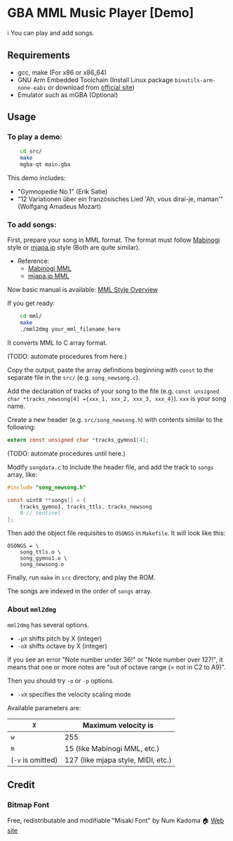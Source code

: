 # GBA MML Music Player \[Demo\]

:information_source: You can play and add songs.

## Requirements

- gcc, make (For x86 or x86_64)
- GNU Arm Embedded Toolchain (Install Linux package `binutils-arm-none-eabi` or download from [official site](https://developer.arm.com/tools-and-software/open-source-software/developer-tools/gnu-toolchain/gnu-rm/downloads))
- Emulator such as mGBA (Optional)

## Usage

### To play a demo:

```sh
    cd src/
    make
    mgba-qt main.gba
```

This demo includes:

- "Gymnopedie No.1" (Erik Satie)
- "12 Variationen über ein französisches Lied 'Ah, vous dirai-je, maman'" (Wolfgang Amadeus Mozart)

### To add songs:

First, prepare your song in MML format.
The format must follow
[Mabinogi](https://mabinogi.nexon.co.jp/) style
or
[mjapa.jp](https://music-school.mjapa.jp/) style (Both are quite similar).

- Reference:
  - [Mabinogi MML](https://wikiwiki.jp/mabinogi/%E9%9F%B3%E6%A5%BD/MML)
  - [mjapa.jp MML](https://music-school.mjapa.jp/mml_to_midi_converter.html#mml_image)

Now basic manual is available: [MML Style Overview](./mml/AboutMMLStyle.md)

If you get ready:

```sh
    cd mml/
    make
    ./mml2dmg your_mml_filename_here
```

It converts MML to C array format.

(TODO: automate procedures from here.)

Copy the output, paste the array definitions beginning with `const` to the separate file in the `src/` (e.g. `song_newsong.c`).

Add the declaration of tracks of your song to the file (e.g. `const unsigned char *tracks_newsong[4] ={xxx_1, xxx_2, xxx_3, xxx_4}`).
`xxx` is your song name.

Create a new header (e.g. `src/song_newsong.h`) with contents similar to the following:

```c
extern const unsigned char *tracks_gymno1[4];
```

(TODO: automate procedures until here.)

Modify `songdata.c` to include the header file, and add the track to `songs` array, like:

```c
#include "song_newsong.h"

const uint8 **songs[] = {
    tracks_gymno1, tracks_ttls, tracks_newsong
    0 // sentinel
};
```

Then add the object file requisites to `OSONGS` in `Makefile`. It will look like this:

    OSONGS = \
        song_ttls.o \
        song_gymno1.o \
        song_newsong.o

Finally, run `make` in `src` directory, and play the ROM.

The songs are indexed in the order of `songs` array.

### About `mml2dmg`

`mml2dmg` has several options.

- `-pX` shifts pitch by X (integer)
- `-oX` shifts octave by X (integer)

If you see an error "Note number under 36!" or "Note number over 127!",
it means that one or more notes are "out of octave range (= not in C2 to A9)".

Then you should try `-o` or `-p` options.

- `-vX` specifies the velocity scaling mode

Available parameters are:

| `X`               | Maximum velocity is                |
| ----------------- | ---------------------------------- |
| `w`               | 255                                |
| `m`               | 15 (like Mabinogi MML, etc.)       |
| (`-v` is omitted) | 127 (like mjapa style, MIDI, etc.) |

## Credit

### Bitmap Font

Free, redistributable and modifiable
"Misaki Font" by Num Kadoma :house: [Web site](https://littlelimit.net/misaki.htm)
